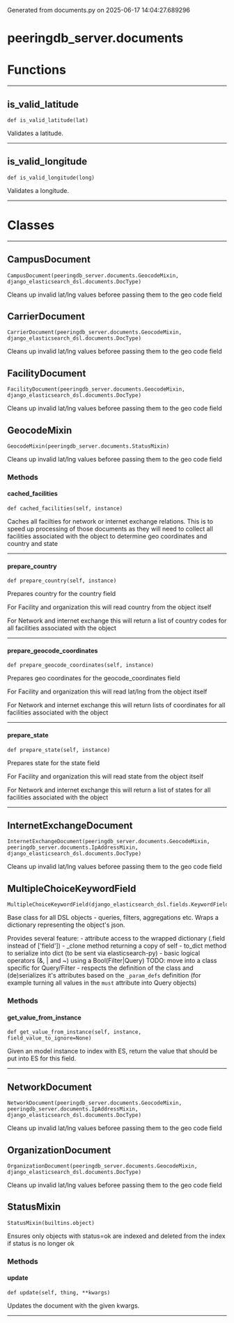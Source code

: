 Generated from documents.py on 2025-06-17 14:04:27.689296

# peeringdb_server.documents

# Functions
---

## is_valid_latitude
`def is_valid_latitude(lat)`

Validates a latitude.

---
## is_valid_longitude
`def is_valid_longitude(long)`

Validates a longitude.

---
# Classes
---

## CampusDocument

```
CampusDocument(peeringdb_server.documents.GeocodeMixin, django_elasticsearch_dsl.documents.DocType)
```

Cleans up invalid lat/lng values beforee passing
them to the geo code field


## CarrierDocument

```
CarrierDocument(peeringdb_server.documents.GeocodeMixin, django_elasticsearch_dsl.documents.DocType)
```

Cleans up invalid lat/lng values beforee passing
them to the geo code field


## FacilityDocument

```
FacilityDocument(peeringdb_server.documents.GeocodeMixin, django_elasticsearch_dsl.documents.DocType)
```

Cleans up invalid lat/lng values beforee passing
them to the geo code field


## GeocodeMixin

```
GeocodeMixin(peeringdb_server.documents.StatusMixin)
```

Cleans up invalid lat/lng values beforee passing
them to the geo code field


### Methods

#### cached_facilities
`def cached_facilities(self, instance)`

Caches all facilties for network or internet exchange relations.
This is to speed up processing of those documents as they will
need to collect all facilities associated with the object to determine
geo coordinates and country and state

---
#### prepare_country
`def prepare_country(self, instance)`

Prepares country for the country field

For Facility and organization this will read country from the object itself

For Network and internet exchange this will return a list of country codes
for all facilities associated with the object

---
#### prepare_geocode_coordinates
`def prepare_geocode_coordinates(self, instance)`

Prepares geo coordinates for the geocode_coordinates field

For Facility and organization this will read lat/lng from the object itself

For Network and internet exchange this will return lists of coordinates
for all facilities associated with the object

---
#### prepare_state
`def prepare_state(self, instance)`

Prepares state for the state field

For Facility and organization this will read state from the object itself

For Network and internet exchange this will return a list of states
for all facilities associated with the object

---

## InternetExchangeDocument

```
InternetExchangeDocument(peeringdb_server.documents.GeocodeMixin, peeringdb_server.documents.IpAddressMixin, django_elasticsearch_dsl.documents.DocType)
```

Cleans up invalid lat/lng values beforee passing
them to the geo code field


## MultipleChoiceKeywordField

```
MultipleChoiceKeywordField(django_elasticsearch_dsl.fields.KeywordField)
```

Base class for all DSL objects - queries, filters, aggregations etc. Wraps
a dictionary representing the object's json.

Provides several feature:
    - attribute access to the wrapped dictionary (.field instead of ['field'])
    - _clone method returning a copy of self
    - to_dict method to serialize into dict (to be sent via elasticsearch-py)
    - basic logical operators (&, | and ~) using a Bool(Filter|Query) TODO:
      move into a class specific for Query/Filter
    - respects the definition of the class and (de)serializes it's
      attributes based on the `_param_defs` definition (for example turning
      all values in the `must` attribute into Query objects)


### Methods

#### get_value_from_instance
`def get_value_from_instance(self, instance, field_value_to_ignore=None)`

Given an model instance to index with ES, return the value that
should be put into ES for this field.

---

## NetworkDocument

```
NetworkDocument(peeringdb_server.documents.GeocodeMixin, peeringdb_server.documents.IpAddressMixin, django_elasticsearch_dsl.documents.DocType)
```

Cleans up invalid lat/lng values beforee passing
them to the geo code field


## OrganizationDocument

```
OrganizationDocument(peeringdb_server.documents.GeocodeMixin, django_elasticsearch_dsl.documents.DocType)
```

Cleans up invalid lat/lng values beforee passing
them to the geo code field


## StatusMixin

```
StatusMixin(builtins.object)
```

Ensures only objects with status=ok are indexed
and deleted from the index if status is no longer ok


### Methods

#### update
`def update(self, thing, **kwargs)`

Updates the document with the given kwargs.

---
